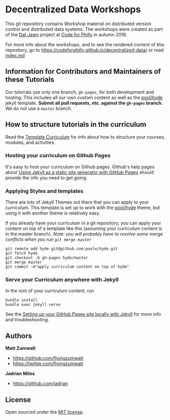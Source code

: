 # Decentralized Data Workshops

This git repository contains Workshop material on distributed version control and distributed data systems. The workshops were created as part of the [Dat Jawn](http://datjawn.com) project at [Code for Philly](http://codeforphilly.org) in autumn 2016. 

For more info about the workshops, and to see the rendered content of this repository, go to https://codeforphilly.github.io/decentralized-data/ or read [index.md](./index.md)

## Information for Contributors and Maintainers of these Tutorials

Our tutorials use only one branch, `gh-pages`, for both development and hosting.  This includes all our own custom content as well as the [pool/hyde](https://github.com/poole/hyde) jekyll template.  **Submit all pull requests, etc. against the `gh-pages` branch.**  We do not use a `master` branch.

## How to structure tutorials in the curriculum

Read the [Template Curriculum](http://flyingzumwalt.github.io/jekyll-curriculum-template/curriculum-template/) for info about how to structure your courses, modules, and activities.

### Hosting your curriculum on Github Pages

It's easy to host your curriculum on Github pages. Github's help pages about [Using Jekyll as a static site generator with GitHub Pages](https://help.github.com/articles/using-jekyll-as-a-static-site-generator-with-github-pages/) should provide the info you need to get going.

### Applying Styles and templates

There are lots of Jekyll Themes out there that you can apply to your curriculum.  This template is set up to work with the [pool/hyde](https://github.com/poole/hyde) theme, but using it with another theme is relatively easy.

If you already have your curriculum in a git repository, you can apply your content on top of a template like this (assuming your curriculum content is in the master branch). _Note: you will probably have to resolve some merge conflicts when you run `git merge master`_

```
git remote add hyde git@github.com:poole/hyde.git
git fetch hyde
git checkout -b gh-pages hyde/master
git merge master  
git commit -m"apply curriculum content on top of hyde"
```

### Serve your Curriculum anywhere with Jekyll

In the root of your curriculum content, run

```
bundle install
bundle exec jekyll serve
```

See the [Setting up your GitHub Pages site locally with Jekyll](https://help.github.com/articles/setting-up-your-github-pages-site-locally-with-jekyll/) for more info and troubleshooting.

## Authors

**Matt Zumwalt**
- <https://github.com/flyingzumwalt>
- <https://twitter.com/flyingzumwalt>

**Jadrian Miles**
- <https://github.com/jadrian>


## License

Open sourced under the [MIT license](LICENSE.md).
